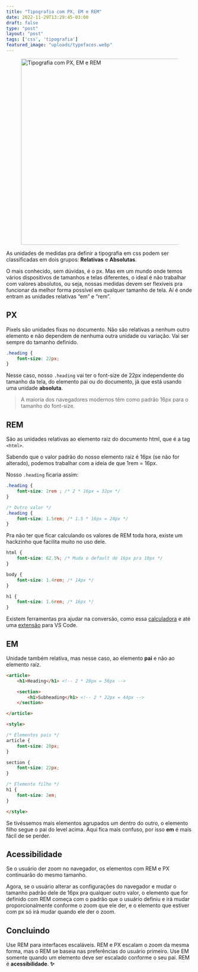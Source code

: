 ```yaml
---
title: "Tipografia com PX, EM e REM"
date: 2022-11-29T13:29:45-03:00
draft: false
type: "post"
layout: "post"
tags: ['css', 'tipografia']
featured_image: "uploads/typefaces.webp"
---
```


<figure>
<img src="/uploads/typefaces.webp" alt="Tipografia com PX, EM e REM" width="700" height="500">
</figure>

As unidades de medidas pra definir a tipografia em css podem ser classificadas em dois grupos: **Relativas** e **Absolutas**.

O mais conhecido, sem dúvidas, é o px. Mas em um mundo onde temos vários dispositivos de tamanhos e telas diferentes, o ideal é não trabalhar com valores absolutos, ou seja, nossas medidas devem ser flexíveis pra funcionar da melhor forma possível em qualquer tamanho de tela. Aí é onde entram as unidades relativas “em” e “rem”.

## PX

Pixels são unidades fixas no documento. Não são relativas a nenhum outro elemento e não dependem de nenhuma outra unidade ou variação. Vai ser sempre do tamanho definido.

```css
.heading {
	font-size: 22px;
}
```

Nesse caso, nosso `.heading` vai ter o font-size de 22px independente do tamanho da tela, do elemento pai ou do documento, já que está usando uma unidade **absoluta**.

> A maioria dos navegadores modernos têm como padrão 16px para o tamanho do font-size.
> 

## REM

São as unidades relativas ao elemento raiz do documento html, que é a tag `<html>`.

Sabendo que o valor padrão do nosso elemento raiz é 16px (se não for alterado), podemos trabalhar com a ideia de que 1rem = 16px.

Nosso `.heading` ficaria assim:

```css
.heading {
	font-size: 2rem ; /* 2 * 16px = 32px */
}

/* Outro valor */
.heading {
	font-size: 1.5rem; /* 1.5 * 16px = 24px */
}
```

Pra não ter que ficar calculando os valores de REM toda hora, existe um hackzinho que facilita muito no uso dele.

```css
html {
	font-size: 62.5%; /* Muda o default de 16px pra 10px */
}

body {
	font-size: 1.4rem; /* 14px */
}

h1 {
	font-size: 1.6rem; /* 16px */
}
```

Existem ferramentas pra ajudar na conversão, como essa <a target="_blank" href="https://nekocalc.com/px-to-rem-converter">calculadora</a> e até uma <a target="_blank" href="https://marketplace.visualstudio.com/items?itemName=sainoba.px-to-rem">extensão</a> para VS Code.

## EM

Unidade também relativa, mas nesse caso, ao elemento **pai** e não ao elemento raíz.

```html
<article>
	<h1>Heading</h1> <!-- 2 * 28px = 56px -->

	<section>
		<h1>Subheading</h1> <!-- 2 * 22px = 44px -->
	</section>

</article>

<style>

/* Elementos pais */
article {
	font-size: 28px;
}

section {
	font-size: 22px;
}

/* Elemento filho */
h1 {
	font-size: 2em;
}

</style>
```

Se tivéssemos mais elementos agrupados um dentro do outro, o elemento filho segue o pai do level acima. Aqui fica mais confuso, por isso **em** é mais fácil de se perder.

## Acessibilidade

Se o usuário der zoom no navegador, os elementos com REM e PX continuarão do mesmo tamanho.

Agora, se o usuário alterar as configurações do navegador e mudar o tamanho padrão dele de 16px pra qualquer outro valor, o elemento que for definido com REM começa com o padrão que o usuário definiu e irá mudar proporcionalmente conforme o zoom que ele der, e o elemento que estiver com px só irá mudar quando ele der o zoom.

## Concluindo

Use REM para interfaces escaláveis. REM e PX escalam o zoom da mesma forma, mas o REM se baseia nas preferências do usuário primeiro. Use EM somente quando um elemento deve ser escalado conforme o seu pai. REM é **acessibilidade**. **✨**
